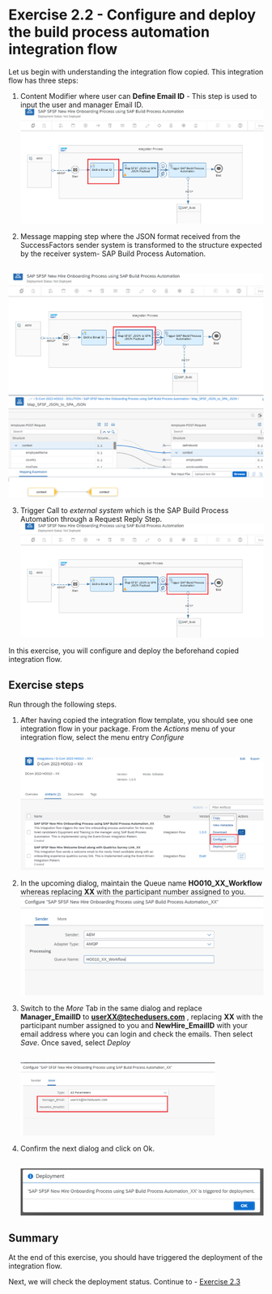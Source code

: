 # Exercise 2.2 - Configure and deploy the build process automation integration flow

Let us begin with understanding the integration flow copied. This integration flow has three steps:
1. Content Modifier where user can **Define Email ID** - This step is used to input the user and manager Email ID.
<br>![Script collection](/exercises/ex2/images/02-0010-step1.png)

2. Message mapping step where the JSON format received from the SuccessFactors sender system is transformed to the structure expected by the receiver system- SAP Build Process Automation.

<br>![Script collection](/exercises/ex2/images/02-0010-step2.png) 
<br>![Script collection](/exercises/ex2/images/02-0010-step3.png)

3. Trigger Call to *external system* which is the SAP Build Process Automation through a Request Reply Step.
<br>![Script collection](/exercises/ex2/images/02-0010-step4.png)

In this exercise, you will configure and deploy the beforehand copied integration flow.

## Exercise steps

Run through the following steps.
1. After having copied the integration flow template, you should see one integration flow in your package. From the *Actions* menu of your integration flow, select the menu entry *Configure*

    <br>![Script collection](/exercises/ex2/images/02-0005.png)

2. In the upcoming dialog, maintain the Queue name **HO010_XX_Workflow** whereas replacing **XX** with the participant number assigned to you.
    <br>![Script collection](/exercises/ex2/images/02-0006.png)
    
4. Switch to the *More* Tab in the same dialog and replace **Manager_EmailID** to **userXX@techedusers.com** , replacing **XX** with the participant number assigned to you and **NewHire_EmailID** with your email address where you can login and check the emails.
   Then select *Save*. Once saved, select *Deploy*

    <br><img src="/exercises/ex2/images/02-0007.png" width=80%>
    
6. Confirm the next dialog and click on Ok.

    <br>![Script collection](/exercises/ex2/images/02-0008.png)

## Summary

At the end of this exercise, you should have triggered the deployment of the integration flow.

Next, we will check the deployment status. Continue to - [Exercise 2.3](/exercises/ex2/ex23)


